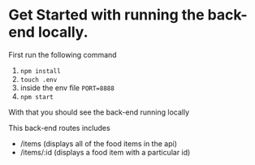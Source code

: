 # Get Started with running the back-end locally.

First run the following command
1. `npm install`
2. `touch .env`
3. inside the env file `PORT=8888`
4. `npm start`

With that you should see the back-end running locally

This back-end routes includes
- /items (displays all of the food items in the api)
-  /items/:id (displays a food item with a particular id)